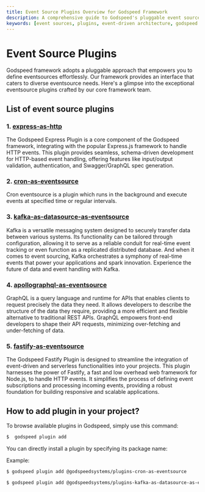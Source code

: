 ```yaml
---
title: Event Source Plugins Overview for Godspeed Framework
description: A comprehensive guide to Godspeed's pluggable event source system. Learn about available plugins, installation process, and how to integrate various event sources into your Godspeed applications with ease.
keywords: [event sources, plugins, event-driven architecture, godspeed plugin, plugin management, event integration, plugin installation, framework plugins, event source plugins, plugin architecture]
---
```


# Event Source Plugins

Godspeed framework adopts a pluggable approach that empowers you to define eventsources effortlessly. Our framework provides an interface that caters to diverse eventsource needs. Here's a glimpse into the exceptional eventsource plugins crafted by our core framework team.

## List of event source plugins

### 1. [express-as-http](https://www.npmjs.com/package/@godspeedsystems/plugins-express-as-http)

The Godspeed Express Plugin is a core component of the Godspeed framework, integrating with the popular Express.js framework to handle HTTP events. This plugin provides seamless, schema-driven development for HTTP-based event handling, offering features like input/output validation, authentication, and Swagger/GraphQL spec generation.

### 2. [cron-as-eventsource](https://www.npmjs.com/package/@godspeedsystems/plugins-cron-as-eventsource)

Cron eventsource is a plugin which runs in the background and execute events at specified time or regular intervals.


### 3. [kafka-as-datasource-as-eventsource](https://www.npmjs.com/package/@godspeedsystems/plugins-kafka-as-datasource-as-eventsource)

Kafka is a versatile messaging system designed to securely transfer data between various systems. Its functionality can be tailored through configuration, allowing it to serve as a reliable conduit for real-time event tracking or even function as a replicated distributed database. And when it comes to event sourcing, Kafka orchestrates a symphony of real-time events that power your applications and spark innovation. Experience the future of data and event handling with Kafka. 

### 4. [apollographql-as-eventsource](https://www.npmjs.com/package/@godspeedsystems/plugins-graphql-as-eventsource)

GraphQL is a query language and runtime for APIs that enables clients to request precisely the data they need. It allows developers to describe the structure of the data they require, providing a more efficient and flexible alternative to traditional REST APIs. GraphQL empowers front-end developers to shape their API requests, minimizing over-fetching and under-fetching of data.

### 5. [fastify-as-eventsource](https://www.npmjs.com/package/@godspeedsystems/plugins-fastify-as-http)

The Godspeed Fastify Plugin is designed to streamline the integration of event-driven and serverless functionalities into your projects. This plugin harnesses the power of Fastify, a fast and low overhead web framework for Node.js, to handle HTTP events. It simplifies the process of defining event subscriptions and processing incoming events, providing a robust foundation for building responsive and scalable applications.


## How to add plugin in your project?

To browse available plugins in Godspeed, simply use this command:

```bash
$  godspeed plugin add
```
You can directly install a plugin by specifying its package name:

Example:

```bash
$ godspeed plugin add @godspeedsystems/plugins-cron-as-eventsource
```

```bash
$ godspeed plugin add @godspeedsystems/plugins-kafka-as-datasource-as-eventsource 
```


